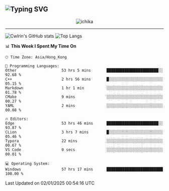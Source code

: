 ![Typing SVG](https://readme-typing-svg.demolab.com?font=Jost&size=24&pause=1000&color=7799EE&vCenter=true&multiline=true&random=false&width=435&height=100&lines=Hi+there;I'm+Sakurakouji+Nanaha;You+can+also+tell+me+Cwlrin%E2%98%86)
---
<p align="center">
  <img src="https://image.cwlrin.wiki/images/2024/11/09/1000015899.md.png" alt="ichika" border="0" />
</p>

---
![Cwlrin's GitHub stats](https://github-readme-stats.vercel.app/api?username=cwlrin&show_icons=true&theme=buefy)
![Top Langs](https://github-readme-stats.vercel.app/api/top-langs/?username=cwlrin&layout=compact&hide=html,css)

<!--START_SECTION:waka-->
📊 **This Week I Spent My Time On** 

```text
🕑︎ Time Zone: Asia/Hong_Kong

💬 Programming Languages: 
Other                    53 hrs 5 mins       ███████████████████████░░   92.68 % 
C++                      2 hrs 56 mins       █░░░░░░░░░░░░░░░░░░░░░░░░   05.15 % 
Markdown                 1 hr 1 min          ░░░░░░░░░░░░░░░░░░░░░░░░░   01.78 % 
CMake                    9 mins              ░░░░░░░░░░░░░░░░░░░░░░░░░   00.27 % 
YAML                     2 mins              ░░░░░░░░░░░░░░░░░░░░░░░░░   00.08 % 

🔥 Editors: 
Edge                     53 hrs 46 mins      ███████████████████████░░   93.87 % 
CLion                    3 hrs 7 mins        █░░░░░░░░░░░░░░░░░░░░░░░░   05.46 % 
Typora                   22 mins             ░░░░░░░░░░░░░░░░░░░░░░░░░   00.67 % 
VS Code                  0 secs              ░░░░░░░░░░░░░░░░░░░░░░░░░   00.01 % 

💻 Operating System: 
Windows                  57 hrs 17 mins      █████████████████████████   100.00 % 
```


 Last Updated on 02/01/2025 00:54:16 UTC
<!--END_SECTION:waka-->
